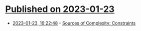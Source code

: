 # [Published on 2023-01-23](index.md)

* [2023-01-23, 16:22:48](https://lobste.rs/s/ncec23/sources_complexity_constraints) - [Sources of Complexity: Constraints](https://www.hillelwayne.com/post/complexity-constraints/)
